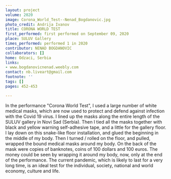 ```yaml
---
layout: project
volume: 2020
image: Corona_World_Test--Nenad_Bogdanovic.jpg
photo_credit: Andrija Ivanov
title: CORONA WORLD TEST
first_performed: first performed on September 09, 2020
place: SULUV Gallery
times_performed: performed 1 in 2020
contributor: NENAD BOGDANOVIC
collaborators: []
home: Odzaci, Serbia
links:
- www.bogdanovicnenad.weebly.com
contact: nb.liveart@gmail.com
footnote: ''
tags: []
pages: 452-453

---
```


In the performance "Corona World Test", I used a large number of white medical masks, which are now used to protect and defend against infection with the Covid 19 virus. I lined up the masks along the entire length of the SULUV gallery in Novi Sad (Serbia). Then I tied all the masks together with black and yellow warning self-adhesive tape, and a little for the gallery floor. I lay down on this snake-like floor installation, and glued the beginning in the middle of my body. Then I turned / rolled on the floor, and pulled, wrapped the bound medical masks around my body. On the back of the mask were copies of banknotes, coins of 100 dollars and 100 euros. The money could be seen by wrapping it around my body, now, only at the end of the performance. The current pandemic, which is likely to last for a very long time, is an ideal test for the individual, society, national and world economy, culture and life.
